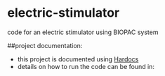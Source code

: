 # electric-stimulator
code for an electric stimulator using BIOPAC system


##project documentation:
- this project is documented using [Hardocs](https://gitlab.com/go-commons/hardocs)
- details on how to run the code can be found in: 
